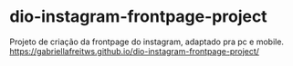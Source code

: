 # dio-instagram-frontpage-project
Projeto de criação da frontpage do instagram, adaptado pra pc e mobile. <br> https://gabriellafreitws.github.io/dio-instagram-frontpage-project/
